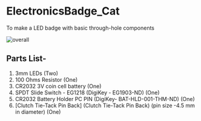 # ElectronicsBadge_Cat
To make a LED badge with basic through-hole components 

![overall](https://user-images.githubusercontent.com/9293705/46259256-f255af00-c48b-11e8-86e9-42cff1108faf.png)



## Parts List-

1. 3mm LEDs (Two)
2. 100 Ohms Resistor (One)
3. CR2032 3V coin cell battery (One)
4. SPDT Slide Switch - EG1218 (DigiKey - EG1903-ND) (One)
5. CR2032 Battery Holder PC PIN (DigiKey- BAT-HLD-001-THM-ND) (One)
6. [Clutch Tie-Tack Pin Back] (Clutch Tie-Tack Pin Back) (pin size -4.5 mm in diameter) (One)
